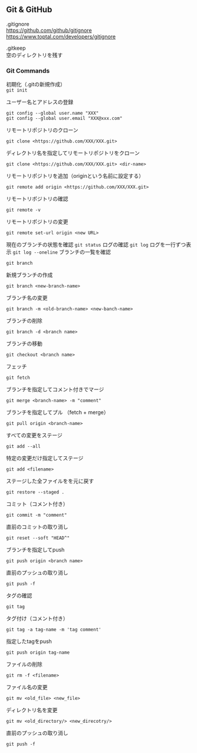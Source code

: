 ## Git & GitHub

.gitignore    
https://github.com/github/gitignore    
https://www.toptal.com/developers/gitignore

.gitkeep    
空のディレクトリを残す    

### Git Commands

初期化（.gitの新規作成）    
```git init```

ユーザー名とアドレスの登録    
```
git config --global user.name "XXX"
git config --global user.email "XXX@xxx.com"
```

リモートリポジトリのクローン
```
git clone <https://github.com/XXX/XXX.git>
```
ディレクトリ名を指定してリモートリポジトリをクローン
```
git clone <https://github.com/XXX/XXX.git> <dir-name>
```
リモートリポジトリを追加（originという名前に設定する）
```
git remote add origin <https://github.com/XXX/XXX.git>
```
リモートリポジトリの確認
```
git remote -v
```
リモートリポジトリの変更
```
git remote set-url origin <new URL>
```
現在のブランチの状態を確認
```git status```
ログの確認
```git log```
ログを一行ずつ表示
```git log --oneline```
ブランチの一覧を確認
```
git branch
```
新規ブランチの作成
```
git branch <new-branch-name>
```
ブランチ名の変更
```
git branch -m <old-branch-name> <new-banch-name>
```
ブランチの削除
```
git branch -d <branch name>
```
ブランチの移動
```
git checkout <branch name>
```
フェッチ
```
git fetch
```
ブランチを指定してコメント付きでマージ
```
git merge <branch-name> -m "comment"
```
ブランチを指定してプル （fetch + merge）
```
git pull origin <branch-name>
```
すべての変更をステージ
```
git add --all
```
特定の変更だけ指定してステージ
```
git add <filename>
```
ステージした全ファイルをを元に戻す
```
git restore --staged .
```
コミット（コメント付き）
```
git commit -m "comment"
```
直前のコミットの取り消し
```
git reset --soft "HEAD^"
```
ブランチを指定してpush
```
git push origin <branch name>
```
直前のプッシュの取り消し
```
git push -f
```
タグの確認
```
git tag
```
タグ付け（コメント付き）
```
git tag -a tag-name -m 'tag comment'
```
指定したtagをpush
```
git push origin tag-name
```
ファイルの削除
```
git rm -f <filename>
```
ファイル名の変更
```
git mv <old_file> <new_file>
```
ディレクトリ名を変更
```
git mv <old_directory/> <new_direcotry/>
```
直前のプッシュの取り消し
```
git push -f
```

